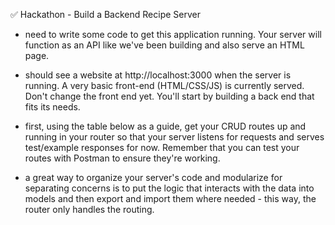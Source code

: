 ✅ Hackathon - Build a Backend Recipe Server

- need to write some code to get this application running. Your server will function as an API like we've been building and also serve an HTML page.

- should see a website at http://localhost:3000 when the server is running. A very basic front-end (HTML/CSS/JS) is currently served. Don't change the front end yet. You'll start by building a back end that fits its needs.

- first, using the table below as a guide, get your CRUD routes up and running in your router so that your server listens for requests and serves test/example responses for now. Remember that you can test your routes with Postman to ensure they're working.

- a great way to organize your server's code and modularize for separating concerns is to put the logic that interacts with the data into models and then export and import them where needed - this way, the router only handles the routing.
